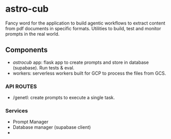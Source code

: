 # astro-cub
Fancy word for the application to build agentic workflows to extract content from pdf documents in specific formats. Utilities to build, test and monitor prompts in the real world.

## Components

- *astrocub* app: flask app to create prompts and store in database (supabase). Run tests & eval.
- workers: serverless workers built for GCP to process the files from GCS.

### API ROUTES 
- /genetl: create prompts to execute a single task. 

### Services 
- Prompt Manager 
- Database manager (supabase client)
- 
